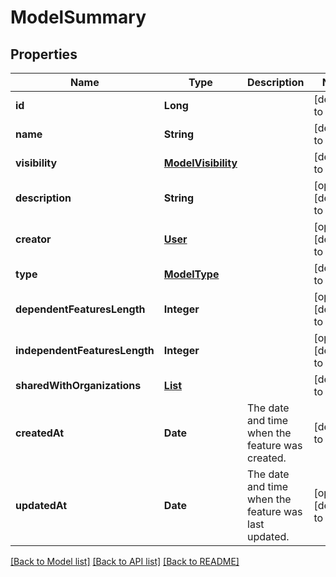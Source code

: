 # ModelSummary
## Properties

| Name | Type | Description | Notes |
|------------ | ------------- | ------------- | -------------|
| **id** | **Long** |  | [default to null] |
| **name** | **String** |  | [default to null] |
| **visibility** | [**ModelVisibility**](ModelVisibility.md) |  | [default to null] |
| **description** | **String** |  | [optional] [default to null] |
| **creator** | [**User**](User.md) |  | [optional] [default to null] |
| **type** | [**ModelType**](ModelType.md) |  | [default to null] |
| **dependentFeaturesLength** | **Integer** |  | [optional] [default to null] |
| **independentFeaturesLength** | **Integer** |  | [optional] [default to null] |
| **sharedWithOrganizations** | [**List**](OrganizationSummary.md) |  | [default to null] |
| **createdAt** | **Date** | The date and time when the feature was created. | [default to null] |
| **updatedAt** | **Date** | The date and time when the feature was last updated. | [optional] [default to null] |

[[Back to Model list]](../README.md#documentation-for-models) [[Back to API list]](../README.md#documentation-for-api-endpoints) [[Back to README]](../README.md)

